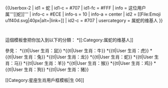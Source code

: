 {{Userbox-2
| id1    = 蛇
| id1-c  = #707
| id1-fc = #FFF
| info   = 这位用户属'''[[蛇]]'''
| info-c = #ECE
| info-s = 10
| info-a = center
| id2   = [[File:Emoji u1f40d.svg|40px|alt=|link=]]
| id2-c = #707
| usercategory = 属蛇的维基人
}}<noinclude>
<p style = "clear: both; padding-top: 2em">
這個模板會把你加入到以下的分類：
*[[:Category:属蛇的维基人]]

參見：
*{{tl|User 生肖：鼠}}
*{{tl|User 生肖：牛}}
*{{tl|User 生肖：虎}}
*{{tl|User 生肖：兔}}
*{{tl|User 生肖：龙}}
*{{tl|User 生肖：蛇}}
*{{tl|User 生肖：马}}
*{{tl|User 生肖：羊}}
*{{tl|User 生肖：猴}}
*{{tl|User 生肖：鸡}}
*{{tl|User 生肖：狗}}
*{{tl|User 生肖：猪}}
</p>

[[Category:星座生肖用戶框模板|生 06]]
</noinclude>
